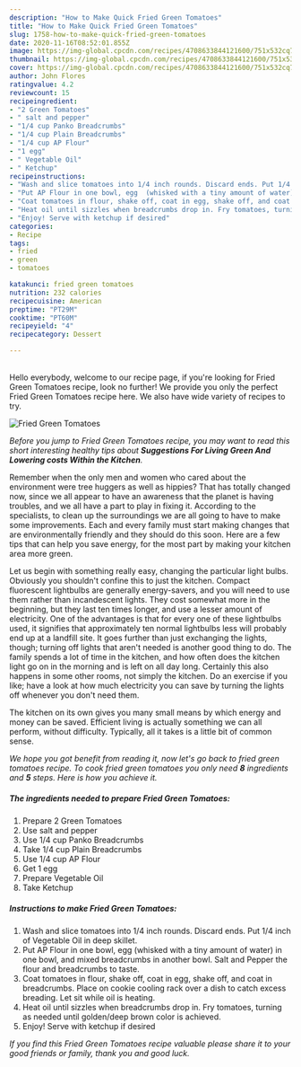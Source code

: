 ```yaml
---
description: "How to Make Quick Fried Green Tomatoes"
title: "How to Make Quick Fried Green Tomatoes"
slug: 1758-how-to-make-quick-fried-green-tomatoes
date: 2020-11-16T08:52:01.855Z
image: https://img-global.cpcdn.com/recipes/4708633844121600/751x532cq70/fried-green-tomatoes-recipe-main-photo.jpg
thumbnail: https://img-global.cpcdn.com/recipes/4708633844121600/751x532cq70/fried-green-tomatoes-recipe-main-photo.jpg
cover: https://img-global.cpcdn.com/recipes/4708633844121600/751x532cq70/fried-green-tomatoes-recipe-main-photo.jpg
author: John Flores
ratingvalue: 4.2
reviewcount: 15
recipeingredient:
- "2 Green Tomatoes"
- " salt and pepper"
- "1/4 cup Panko Breadcrumbs"
- "1/4 cup Plain Breadcrumbs"
- "1/4 cup AP Flour"
- "1 egg"
- " Vegetable Oil"
- " Ketchup"
recipeinstructions:
- "Wash and slice tomatoes into 1/4 inch rounds. Discard ends. Put 1/4 inch of Vegetable Oil in deep skillet."
- "Put AP Flour in one bowl, egg  (whisked with a tiny amount of water) in one bowl, and mixed breadcrumbs in another bowl. Salt and Pepper the flour and breadcrumbs to taste."
- "Coat tomatoes in flour, shake off, coat in egg, shake off, and coat in breadcrumbs. Place on cookie cooling rack over a dish to catch excess breading. Let sit while oil is heating."
- "Heat oil until sizzles when breadcrumbs drop in. Fry tomatoes, turning as needed until golden/deep brown color is achieved."
- "Enjoy! Serve with ketchup if desired"
categories:
- Recipe
tags:
- fried
- green
- tomatoes

katakunci: fried green tomatoes 
nutrition: 232 calories
recipecuisine: American
preptime: "PT29M"
cooktime: "PT60M"
recipeyield: "4"
recipecategory: Dessert

---
```

<br>
Hello everybody, welcome to our recipe page, if you're looking for Fried Green Tomatoes recipe, look no further! We provide you only the perfect Fried Green Tomatoes recipe here. We also have wide variety of recipes to try.
<br>


![Fried Green Tomatoes](https://img-global.cpcdn.com/recipes/4708633844121600/751x532cq70/fried-green-tomatoes-recipe-main-photo.jpg)

<i>Before you jump to Fried Green Tomatoes recipe, you may want to read this short interesting healthy tips about 
<strong>Suggestions For Living Green And Lowering costs Within the Kitchen</strong>.</i>
</br>

Remember when the only men and women who cared about the environment were tree huggers as well as hippies? That has totally changed now, since we all appear to have an awareness that the planet is having troubles, and we all have a part to play in fixing it. According to the specialists, to clean up the surroundings we are all going to have to make some improvements. Each and every family must start making changes that are environmentally friendly and they should do this soon. Here are a few tips that can help you save energy, for the most part by making your kitchen area more green.

Let us begin with something really easy, changing the particular light bulbs. Obviously you shouldn't confine this to just the kitchen. Compact fluorescent lightbulbs are generally energy-savers, and you will need to use them rather than incandescent lights. They cost somewhat more in the beginning, but they last ten times longer, and use a lesser amount of electricity. One of the advantages is that for every one of these lightbulbs used, it signifies that approximately ten normal lightbulbs less will probably end up at a landfill site. It goes further than just exchanging the lights, though; turning off lights that aren't needed is another good thing to do. The family spends a lot of time in the kitchen, and how often does the kitchen light go on in the morning and is left on all day long. Certainly this also happens in some other rooms, not simply the kitchen. Do an exercise if you like; have a look at how much electricity you can save by turning the lights off whenever you don't need them.

The kitchen on its own gives you many small means by which energy and money can be saved. Efficient living is actually something we can all perform, without difficulty. Typically, all it takes is a little bit of common sense.


<i>We hope you got benefit from reading it, now let's go back to fried green tomatoes recipe. To cook fried green tomatoes you only need <strong>8</strong> ingredients and <strong>5</strong> steps. Here is how you achieve it.
</i>

##### The ingredients needed to prepare Fried Green Tomatoes:

1. Prepare 2 Green Tomatoes
1. Use  salt and pepper
1. Use 1/4 cup Panko Breadcrumbs
1. Take 1/4 cup Plain Breadcrumbs
1. Use 1/4 cup AP Flour
1. Get 1 egg
1. Prepare  Vegetable Oil
1. Take  Ketchup


##### Instructions to make Fried Green Tomatoes:

1. Wash and slice tomatoes into 1/4 inch rounds. Discard ends. Put 1/4 inch of Vegetable Oil in deep skillet.
1. Put AP Flour in one bowl, egg  (whisked with a tiny amount of water) in one bowl, and mixed breadcrumbs in another bowl. Salt and Pepper the flour and breadcrumbs to taste.
1. Coat tomatoes in flour, shake off, coat in egg, shake off, and coat in breadcrumbs. Place on cookie cooling rack over a dish to catch excess breading. Let sit while oil is heating.
1. Heat oil until sizzles when breadcrumbs drop in. Fry tomatoes, turning as needed until golden/deep brown color is achieved.
1. Enjoy! Serve with ketchup if desired


<i>If you find this Fried Green Tomatoes recipe valuable please share it to your good friends or family, thank you and good luck.</i>
